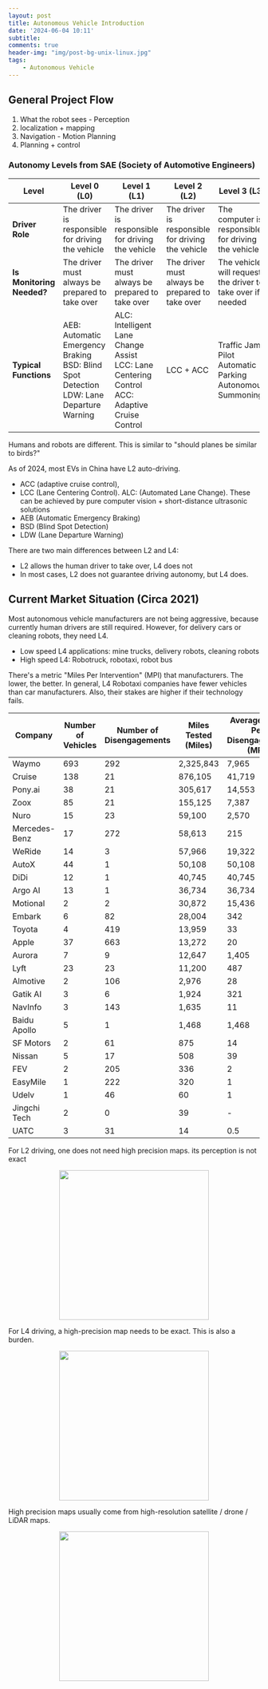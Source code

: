 ```yaml
---
layout: post
title: Autonomous Vehicle Introduction
date: '2024-06-04 10:11'
subtitle: 
comments: true
header-img: "img/post-bg-unix-linux.jpg"
tags:
    - Autonomous Vehicle
---
```


## General Project Flow

1. What the robot sees - Perception
2. localization + mapping
3. Navigation - Motion Planning
4. Planning + control

### Autonomy Levels from SAE (Society of Automotive Engineers)

| Level       | Level 0 (L0)       | Level 1 (L1)         | Level 2 (L2)         | Level 3 (L3)                  | Level 4 (L4)       | Level 5 (L5)            |
|-------------|--------------------|----------------------|----------------------|-------------------------------|--------------------|-------------------------|
| **Driver Role** | The driver is responsible for driving the vehicle | The driver is responsible for driving the vehicle | The driver is responsible for driving the vehicle | The computer is responsible for driving the vehicle | The computer is responsible for driving the vehicle | The computer is responsible for driving the vehicle |
| **Is Monitoring Needed?** | The driver must always be prepared to take over | The driver must always be prepared to take over | The driver must always be prepared to take over | The vehicle will request the driver to take over if needed | No need to monitor | No need to monitor |
| **Typical Functions** | AEB: Automatic Emergency Braking<br> BSD: Blind Spot Detection<br> LDW: Lane Departure Warning | ALC: Intelligent Lane Change Assist<br> LCC: Lane Centering Control<br> ACC: Adaptive Cruise Control | LCC + ACC | Traffic Jam Pilot<br> Automatic Parking<br> Autonomous Summoning | Robotaxi<br> Robotrack<br> Remove directional input and autonomous driving pedals | All-weather autonomous driving |

Humans and robots are different. This is similar to "should planes be similar to birds?"

As of 2024, most EVs in China have L2 auto-driving.

- ACC (adaptive cruise control),
- LCC (Lane Centering Control). ALC: (Automated Lane Change). These can be achieved by pure computer vision + short-distance ultrasonic solutions
- AEB (Automatic Emergency Braking)
- BSD (Blind Spot Detection)
- LDW (Lane Departure Warning)

There are two main differences between L2 and L4:

- L2 allows the human driver to take over, L4 does not
- In most cases, L2 does not guarantee driving autonomy, but L4 does.

## Current Market Situation (Circa 2021)

Most autonomous vehicle manufacturers are not being aggressive, because currently human drivers are still required. However, for delivery cars or cleaning robots, they need L4.

- Low speed L4 applications: mine trucks, delivery robots, cleaning robots
- High speed L4: Robotruck, robotaxi, robot bus

There's a metric "Miles Per Intervention" (MPI) that manufacturers. The lower, the better. In general, L4 Robotaxi companies have fewer vehicles than car manufacturers. Also, their stakes are higher if their technology fails.

| Company          | Number of Vehicles | Number of Disengagements | Miles Tested (Miles) | Average Miles Per Disengagement (MPI) |
|-------------------|--------------------|--------------------------|----------------------|---------------------------------------|
| Waymo            | 693                | 292                      | 2,325,843            | 7,965                                 |
| Cruise           | 138                | 21                       | 876,105              | 41,719                                |
| Pony.ai          | 38                 | 21                       | 305,617              | 14,553                                |
| Zoox             | 85                 | 21                       | 155,125              | 7,387                                 |
| Nuro             | 15                 | 23                       | 59,100               | 2,570                                 |
| Mercedes-Benz    | 17                 | 272                      | 58,613               | 215                                   |
| WeRide           | 14                 | 3                        | 57,966               | 19,322                                |
| AutoX            | 44                 | 1                        | 50,108               | 50,108                                |
| DiDi             | 12                 | 1                        | 40,745               | 40,745                                |
| Argo AI          | 13                 | 1                        | 36,734               | 36,734                                |
| Motional         | 2                  | 2                        | 30,872               | 15,436                                |
| Embark           | 6                  | 82                       | 28,004               | 342                                   |
| Toyota           | 4                  | 419                      | 13,959               | 33                                    |
| Apple            | 37                 | 663                      | 13,272               | 20                                    |
| Aurora           | 7                  | 9                        | 12,647               | 1,405                                 |
| Lyft             | 23                 | 23                       | 11,200               | 487                                   |
| Almotive         | 2                  | 106                      | 2,976                | 28                                    |
| Gatik AI         | 3                  | 6                        | 1,924                | 321                                   |
| NavInfo          | 3                  | 143                      | 1,635                | 11                                    |
| Baidu Apollo     | 5                  | 1                        | 1,468                | 1,468                                 |
| SF Motors        | 2                  | 61                       | 875                  | 14                                    |
| Nissan           | 5                  | 17                       | 508                  | 39                                    |
| FEV              | 2                  | 205                      | 336                  | 2                                     |
| EasyMile         | 1                  | 222                      | 320                  | 1                                     |
| Udelv            | 1                  | 46                       | 60                   | 1                                     |
| Jingchi Tech     | 2                  | 0                        | 39                   | -                                     |
| UATC             | 3                  | 31                       | 14                   | 0.5                                   |

For L2 driving, one does not need high precision maps. its perception is not exact

<div style="text-align: center;">
    <p align="center">
       <figure>
            <img src="https://github.com/user-attachments/assets/3c843171-1e66-4f6d-aee2-87abef12d502" height="300" alt=""/>
       </figure>
    </p>
</div>

For L4 driving, a high-precision map needs to be exact. This is also a burden.

<div style="text-align: center;">
    <p align="center">
       <figure>
            <img src="https://github.com/user-attachments/assets/930d6e55-6e7e-43c2-afe3-dea9f35fd79b" height="300" alt=""/>
       </figure>
    </p>
</div>

High precision maps usually come from high-resolution satellite / drone / LiDAR maps.

<div style="text-align: center;">
    <p align="center">
       <figure>
            <img src="https://github.com/user-attachments/assets/c1b4e535-ebd5-44fb-9c60-35f62bcef7a8" height="300" alt=""/>
       </figure>
    </p>
</div>
